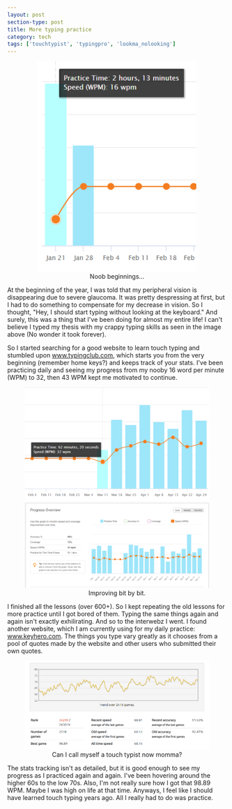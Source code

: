 ```yaml
---
layout: post
section-type: post
title: More typing practice
category: tech
tags: ['touchtypist', 'typingpro', 'lookma_nolooking']
---
```


<p><figure>
   <center>
	    <img src="/img/2019-08-04/typing1.png">
      <figcaption align="center">Noob beginnings...</figcaption>
   </center>
</figure></p>

At the beginning of the year, I was told that my peripheral vision is disappearing due to severe glaucoma. It was pretty despressing at first, but I had to do something to compensate for my decrease in vision. So I thought, "Hey, I should start typing without looking at the keyboard." And surely, this was a thing that I've been doing for almost my entire life! I can't believe I typed my thesis with my crappy typing skills as seen in the image above (No wonder it took forever).

So I started searching for a good website to learn touch typing and stumbled upon <a href="https://www.typingclub.com/">www.typingclub.com</a>, which starts you from the very beginning (remember home keys?) and keeps track of your stats. I've been practicing daily and seeing my progress from my nooby 16 word per minute (WPM) to 32, then 43 WPM kept me motivated to continue.

<p><figure class="half">
    <center>
	    <img src="/img/2019-08-04/typing3.png">
      <img src="/img/2019-08-04/typing2.png">
      <figcaption align="center">Improving bit by bit.</figcaption>
    </center>
</figure> </p>     

I finished all the lessons (over 600+). So I kept repeating the old lessons for more practice until I got bored of them. Typing the same things again and again isn't exactly exhilirating. And so to the interwebz I went. I found another website, which I am currently using for my daily practice: <a href="https://www.keyhero.com">www.keyhero.com</a>. The things you type vary greatly as it chooses from a pool of quotes made by the website and other users who submitted their own quotes.

<p><figure>
   <center>
	    <img src="/img/2019-08-04/typing4.png">
      <figcaption align="center">Can I call myself a touch typist now momma?</figcaption>
   </center>
</figure></p>

The stats tracking isn't as detailed, but it is good enough to see my progress as I practiced again and again. I've been hovering around the higher 60s to the low 70s. Also, I'm not really sure how I got that 98.89 WPM. Maybe I was high on life at that time. Anyways, I feel like I should have learned touch typing years ago. All I really had to do was practice.


